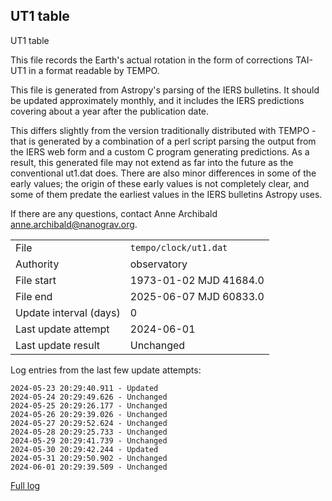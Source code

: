 
## UT1 table

UT1 table

This file records the Earth's actual rotation in the form of
corrections TAI-UT1 in a format readable by TEMPO.

This file is generated from Astropy's parsing of the IERS
bulletins. It should be updated approximately monthly, and it
includes the IERS predictions covering about a year after the
publication date.

This differs slightly from the version traditionally distributed
with TEMPO - that is generated by a combination of a perl script
parsing the output from the IERS web form and a custom C program
generating predictions. As a result, this generated file may not
extend as far into the future as the conventional ut1.dat does.
There are also minor differences in some of the early values; the
origin of these early values is not completely clear, and some of
them predate the earliest values in the IERS bulletins Astropy uses.

If there are any questions, contact Anne Archibald
<anne.archibald@nanograv.org>.

|     |     |
|:--- |:--- |
| File | `tempo/clock/ut1.dat` |
| Authority | observatory |
| File start | 1973-01-02 MJD 41684.0 |
| File end | 2025-06-07 MJD 60833.0 |
| Update interval (days) | 0 |
| Last update attempt | 2024-06-01 |
| Last update result | Unchanged |

Log entries from the last few update attempts:
```
2024-05-23 20:29:40.911 - Updated
2024-05-24 20:29:49.626 - Unchanged
2024-05-25 20:29:26.177 - Unchanged
2024-05-26 20:29:39.026 - Unchanged
2024-05-27 20:29:52.624 - Unchanged
2024-05-28 20:29:25.733 - Unchanged
2024-05-29 20:29:41.739 - Unchanged
2024-05-30 20:29:42.244 - Updated
2024-05-31 20:29:50.902 - Unchanged
2024-06-01 20:29:39.509 - Unchanged
```
[Full log](https://raw.githubusercontent.com/ipta/pulsar-clock-corrections/main/log/tempo/clock/ut1.dat.log)
